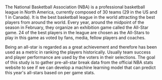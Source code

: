 The National Basketball Association (NBA) is a professional basketball league in North America, currently composed of 30 teams (29 in the US and 1 in Canada). It is the best basketball league in the world attracting the best players from around the world. Every year, around the midpoint of the season in February, they organize an exhibition game called the All-Star game. 24 of the best players in the league are chosen as the All-Stars to play in this game as voted by fans, media, fellow players and coaches.

Being an all-star is regarded as a great achievement and therefore has been used as a metric in ranking the players historically. Usually team success and player performance are used by the voters in their selections. The goal of this study is to gather pre-all-star break data from the official NBA stats website to see if we can develop a machine learning model that can predict this year's all-stars based on per game stats.
